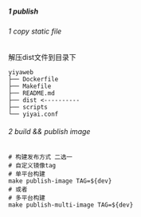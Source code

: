 ##### 1 publish

###### 1 copy static file
解压dist文件到目录下
```text
yiyaweb
├── Dockerfile
├── Makefile
├── README.md
├── dist <----------
├── scripts
└── yiyai.conf
```
###### 2 build && publish image
```shell
# 构建发布方式 二选一
# 自定义镜像tag
# 单平台构建
make publish-image TAG=${dev}
# 或者
# 多平台构建
make publish-multi-image TAG=${dev} 
```